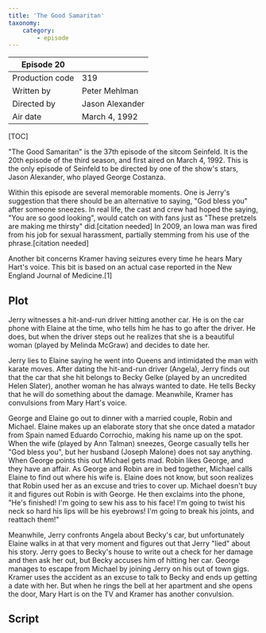 ```yaml
---
title: 'The Good Samaritan'
taxonomy:
    category:
        - episode
---
```


| Episode 20 | |
|-----------------|--------------------------------|
| Production code | 319                            |
| Written by      | Peter Mehlman |
| Directed by     | Jason Alexander                |
| Air date        | March 4, 1992             |

[TOC]

"The Good Samaritan" is the 37th episode of the sitcom Seinfeld. It is the 20th episode of the third season, and first aired on March 4, 1992. This is the only episode of Seinfeld to be directed by one of the show's stars, Jason Alexander, who played George Costanza.

Within this episode are several memorable moments. One is Jerry's suggestion that there should be an alternative to saying, "God bless you" after someone sneezes. In real life, the cast and crew had hoped the saying, "You are so good looking", would catch on with fans just as "These pretzels are making me thirsty" did.[citation needed] In 2009, an Iowa man was fired from his job for sexual harassment, partially stemming from his use of the phrase.[citation needed]

Another bit concerns Kramer having seizures every time he hears Mary Hart's voice. This bit is based on an actual case reported in the New England Journal of Medicine.[1]

## Plot

Jerry witnesses a hit-and-run driver hitting another car. He is on the car phone with Elaine at the time, who tells him he has to go after the driver. He does, but when the driver steps out he realizes that she is a beautiful woman (played by Melinda McGraw) and decides to date her.

Jerry lies to Elaine saying he went into Queens and intimidated the man with karate moves. After dating the hit-and-run driver (Angela), Jerry finds out that the car that she hit belongs to Becky Gelke (played by an uncredited Helen Slater), another woman he has always wanted to date. He tells Becky that he will do something about the damage. Meanwhile, Kramer has convulsions from Mary Hart's voice.

George and Elaine go out to dinner with a married couple, Robin and Michael. Elaine makes up an elaborate story that she once dated a matador from Spain named Eduardo Corrochio, making his name up on the spot. When the wife (played by Ann Talman) sneezes, George casually tells her "God bless you", but her husband (Joseph Malone) does not say anything. When George points this out Michael gets mad. Robin likes George, and they have an affair. As George and Robin are in bed together, Michael calls Elaine to find out where his wife is. Elaine does not know, but soon realizes that Robin used her as an excuse and tries to cover up. Michael doesn't buy it and figures out Robin is with George. He then exclaims into the phone, "He's finished! I'm going to sew his ass to his face! I'm going to twist his neck so hard his lips will be his eyebrows! I'm going to break his joints, and reattach them!"

Meanwhile, Jerry confronts Angela about Becky's car, but unfortunately Elaine walks in at that very moment and figures out that Jerry "lied" about his story. Jerry goes to Becky's house to write out a check for her damage and then ask her out, but Becky accuses him of hitting her car. George manages to escape from Michael by joining Jerry on his out of town gigs. Kramer uses the accident as an excuse to talk to Becky and ends up getting a date with her. But when he rings the bell at her apartment and she opens the door, Mary Hart is on the TV and Kramer has another convulsion.

## Script
